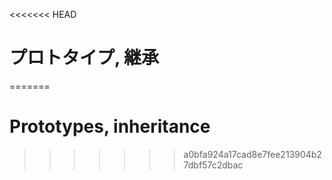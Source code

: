<<<<<<< HEAD
# プロトタイプ, 継承
=======
# Prototypes, inheritance
>>>>>>> a0bfa924a17cad8e7fee213904b27dbf57c2dbac
